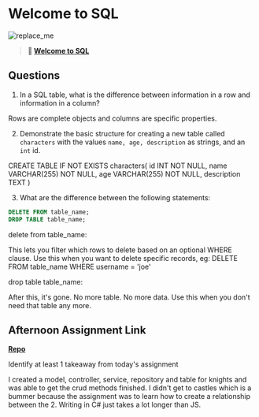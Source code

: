 # Welcome to SQL

![replace_me](https://codeworks.blob.core.windows.net/public/assets/img/illustrations/placeholder.svg)

> **📖 [Welcome to SQL](https://codeworksacademy.com/fs-student-guide/resources/wk11/01-MySQL-GettingStarted)**

## Questions

1. In a SQL table, what is the difference between information in a row and information in a column?

Rows are complete objects and columns are specific properties.

2. Demonstrate the basic structure for creating a new table called `characters` with the values `name, age, description` as strings, and an `int` id.

CREATE TABLE IF NOT EXISTS characters(
  id INT NOT NULL,
  name VARCHAR(255) NOT NULL,
  age VARCHAR(255) NOT NULL,
  description TEXT
)

3. What are the difference between the following statements: 
```sql
DELETE FROM table_name;
DROP TABLE table_name;
```
delete from table_name:

This lets you filter which rows to delete based on an optional WHERE clause.
Use this when you want to delete specific records, eg: DELETE FROM table_name WHERE username = 'joe'

drop table table_name:

After this, it's gone. No more table. No more data.
Use this when you don't need that table any more.

## Afternoon Assignment Link

**[Repo](https://github.com/TimothyMcCormick/aKnightsTale)**

Identify at least 1 takeaway from today's assignment

I created a model, controller, service, repository and table for knights and was able to get the crud methods finished. I didn't get to castles which is a bummer because the assignment was to learn how to create a relationship between the 2. Writing in C# just takes a lot longer than JS.


